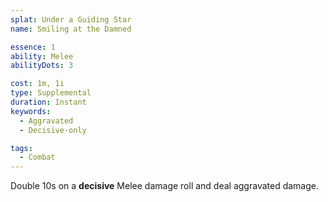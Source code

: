 ```yaml
---
splat: Under a Guiding Star
name: Smiling at the Damned

essence: 1
ability: Melee
abilityDots: 3

cost: 1m, 1i
type: Supplemental
duration: Instant
keywords:
  - Aggravated
  - Decisive-only

tags:
  - Combat
---
```


Double 10s on a **decisive** Melee damage roll and deal aggravated damage.
